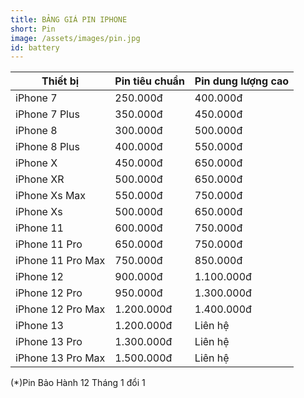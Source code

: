 ```yaml
---
title: BẢNG GIÁ PIN IPHONE
short: Pin
image: /assets/images/pin.jpg
id: battery
---
```


 Thiết bị                         | Pin tiêu chuẩn | Pin dung lượng cao 
----------------------------------|----------------|--------------------
 iPhone 7                         | 250.000đ       | 400.000đ           
 iPhone 7 Plus                    | 350.000đ       | 450.000đ           
 iPhone 8                         | 300.000đ       | 500.000đ           
 iPhone 8 Plus                    | 400.000đ       | 550.000đ           
 iPhone X                         | 450.000đ       | 650.000đ           
 iPhone XR                        | 500.000đ       | 650.000đ           
 iPhone Xs Max                    | 550.000đ       | 750.000đ           
 iPhone Xs                        | 500.000đ       | 650.000đ           
 iPhone 11                        | 600.000đ       | 750.000đ           
 iPhone 11 Pro                    | 650.000đ       | 750.000đ           
 iPhone 11 Pro Max                | 750.000đ       | 850.000đ           
 iPhone 12                        | 900.000đ       | 1.100.000đ         
 iPhone 12 Pro                    | 950.000đ       | 1.300.000đ         
 iPhone 12 Pro Max                | 1.200.000đ     | 1.400.000đ         
 iPhone 13                        | 1.200.000đ     | Liên hệ            
 iPhone 13 Pro                    | 1.300.000đ     | Liên hệ            
 iPhone 13 Pro Max                | 1.500.000đ     | Liên hệ            
 (*)Pin Bảo Hành 12 Tháng 1 đổi 1 
